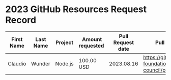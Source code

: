 # 2023 GitHub Resources Request Record

First Name | Last Name | Project | Amount requested | Pull Request date | Pull Request link
-|-|-|-|-|-
Claudio | Wunder | Node.js | 100.00 USD | 2023.08.16 | https://github.com/openjs-foundation/cross-project-council/pulls/1149 |
